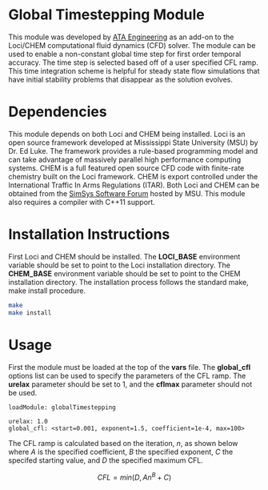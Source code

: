 # Global Timestepping Module
This module was developed by [ATA Engineering](http://www.ata-e.com) as an 
add-on to the Loci/CHEM computational fluid dynamics (CFD) solver. The 
module can be used to enable a non-constant global time step for first order
temporal accuracy. The time step is selected based off of a user specified CFL 
ramp. This time integration scheme is helpful for steady state flow simulations 
that have initial stability problems that disappear as the solution evolves.

# Dependencies
This module depends on both Loci and CHEM being installed. Loci is an open
source framework developed at Mississippi State University (MSU) by Dr. Ed 
Luke. The framework provides a rule-based programming model and can take 
advantage of massively parallel high performance computing systems. CHEM is 
a full featured open source CFD code with finite-rate chemistry built on 
the Loci framework. CHEM is export controlled under the International 
Traffic In Arms Regulations (ITAR). Both Loci and CHEM can be obtained from 
the [SimSys Software Forum](http://www.simcenter.msstate.edu) hosted by 
MSU. This module also requires a compiler with C++11 support.

# Installation Instructions
First Loci and CHEM should be installed. The **LOCI_BASE** environment
variable should be set to point to the Loci installation directory. The 
**CHEM_BASE** environment variable should be set to point to the CHEM 
installation directory. The installation process follows the standard 
make, make install procedure.

```bash
make
make install
```

# Usage
First the module must be loaded at the top of the **vars** file. 
The **global_cfl** options list can be used to specify the parameters of the 
CFL ramp. The **urelax** parameter should be set to 1, and the **cflmax**
parameter should not be used.

```
loadModule: globalTimestepping

urelax: 1.0
global_cfl: <start=0.001, exponent=1.5, coefficient=1e-4, max=100>
```

The CFL ramp is calculated based on the iteration, $n$, as shown below where 
$A$ is the specified coefficient, $B$ the specified exponent, $C$ the specifed
starting value, and $D$ the specified maximum CFL.

$$ CFL = min \left( D, A n^B + C \right) $$
